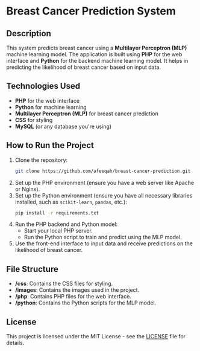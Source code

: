 # Breast Cancer Prediction System

## Description
This system predicts breast cancer using a **Multilayer Perceptron (MLP)** machine learning model. The application is built using **PHP** for the web interface and **Python** for the backend machine learning model. It helps in predicting the likelihood of breast cancer based on input data.

## Technologies Used
- **PHP** for the web interface
- **Python** for machine learning
- **Multilayer Perceptron (MLP)** for breast cancer prediction
- **CSS** for styling
- **MySQL** (or any database you're using)

## How to Run the Project
1. Clone the repository:
    ```bash
    git clone https://github.com/afeeqah/breast-cancer-prediction.git
    ```
2. Set up the PHP environment (ensure you have a web server like Apache or Nginx).
3. Set up the Python environment (ensure you have all necessary libraries installed, such as `scikit-learn`, `pandas`, etc.):
    ```bash
    pip install -r requirements.txt
    ```
4. Run the PHP backend and Python model:
    - Start your local PHP server.
    - Run the Python script to train and predict using the MLP model.
5. Use the front-end interface to input data and receive predictions on the likelihood of breast cancer.

## File Structure
- **/css**: Contains the CSS files for styling.
- **/images**: Contains the images used in the project.
- **/php**: Contains PHP files for the web interface.
- **/python**: Contains the Python scripts for the MLP model.
  
## License
This project is licensed under the MIT License - see the [LICENSE](LICENSE) file for details.
